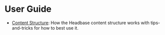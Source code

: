 # User Guide

- [Content Structure](../archive/content-structure/index.md): How the Headbase content structure works with tips-and-tricks for how to best use it.
